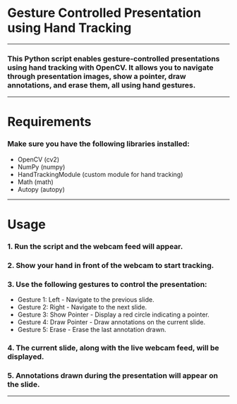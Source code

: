 # Gesture Controlled Presentation using Hand Tracking

---
### This Python script enables gesture-controlled presentations using hand tracking with OpenCV. It allows you to navigate through presentation images, show a pointer, draw annotations, and erase them, all using hand gestures.

---
# Requirements
### Make sure you have the following libraries installed:
* OpenCV (cv2)
* NumPy (numpy)
* HandTrackingModule (custom module for hand tracking)
* Math (math)
* Autopy (autopy)

---
# Usage
### 1. Run the script and the webcam feed will appear.
### 2. Show your hand in front of the webcam to start tracking.
### 3. Use the following gestures to control the presentation:
* Gesture 1: Left - Navigate to the previous slide.
* Gesture 2: Right - Navigate to the next slide.
* Gesture 3: Show Pointer - Display a red circle indicating a pointer.
* Gesture 4: Draw Pointer - Draw annotations on the current slide.
* Gesture 5: Erase - Erase the last annotation drawn.
### 4. The current slide, along with the live webcam feed, will be displayed.
### 5. Annotations drawn during the presentation will appear on the slide.
  
---
